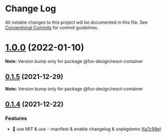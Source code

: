 # Change Log

All notable changes to this project will be documented in this file.
See [Conventional Commits](https://conventionalcommits.org) for commit guidelines.

# [1.0.0](https://github.com/foxpage/foxpage-component-react/compare/@fox-design/react-container@0.1.5...@fox-design/react-container@1.0.0) (2022-01-10)

**Note:** Version bump only for package @fox-design/react-container





## [0.1.5](https://github.com/foxfamily/foxpage-component-react/compare/@fox-design/react-container@0.1.4...@fox-design/react-container@0.1.5) (2021-12-29)

**Note:** Version bump only for package @fox-design/react-container





## [0.1.4](https://github.com/foxfamily/foxpage-component-react/compare/@fox-design/react-container@0.1.3...@fox-design/react-container@0.1.4) (2021-12-22)


### Features

* 🎸 use MIT & use --manifest & enable changelog & unpkgdemo ([fa7c99e](https://github.com/foxfamily/foxpage-component-react/commit/fa7c99ee497cb0a84aacaa8d97fa57c5a231d9fe))
